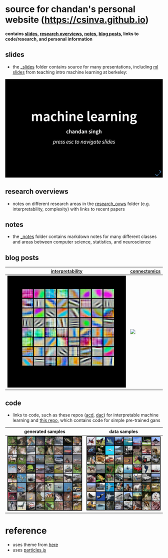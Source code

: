 # source for chandan's personal website (https://csinva.github.io)

**contains [slides](_slides), [research overviews](_research_ovws), [notes](_notes),  [blog posts](_blog), links to code/research, and personal information**

## slides

- the [_slides](_slides) folder contains source for many presentations, including [ml slides](https://csinva.github.io/pres/189/#/) from teaching intro machine learning at berkeley:

![](assets/img/pres_demo.gif)

## research overviews

- notes on different research areas in the [research_ovws](_notes/research_ovws) folder (e.g. interpretability, complexity) with links to recent papers

## notes

- the [_notes](_notes) folder contains markdown notes for many different classes and areas between computer science, statistics, and neuroscience

## blog posts


| [interpretability](https://csinva.github.io/notes/blog/interpretability) | [connectomics](https://csinva.github.io/notes/blog/connectomics) |
| ------------------------------------------------------------ | ------------------------------------------------------------ |
|            ![](assets/img/alexnet.png)                                                   | ![](assets/img/400by31Normalized.gif)                        |




## code

- links to code, such as these repos ([acd](https://github.com/csinva/hierarchical_dnn_interpretations), [dac](https://github.com/csinva/disentangled_attribution_curves)) for interpretable machine learning and [this repo](https://github.com/csinva/pytorch_gan_pretrained), which contains code for simple pre-trained gans

| generated samples                                            | data samples     |
| ------------------------------------------------------------ | ----------------------------------------------------- |
| ![fake_images-300](assets/img/samples/fake_samples_epoch_199.png) | ![real_images](assets/img/samples/real_samples.png) |



# reference

- uses theme from [here](http://kirbyt.github.io/timeline-jekyll-theme)
- uses [particles.js](https://vincentgarreau.com/particles.js/)
